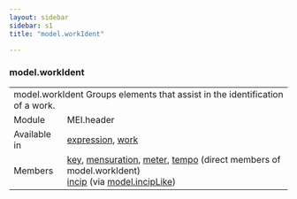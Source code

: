 ```yaml
---
layout: sidebar
sidebar: s1
title: "model.workIdent"

---
```


<div class="classSpec model">
   <h3 id="model.workIdent">model.workIdent</h3>
   <table class="wovenodd">
      <tr>
         <td colspan="2" class="wovenodd-col2">
            <span class="label">model.workIdent</span> Groups elements that assist in the identification of a work.
         </td>
      </tr>
      <tr>
         <td class="wovenodd-col1">
            <span class="label" lang="en">Module</span>
         </td>
         <td class="wovenodd-col2">MEI.header</td>
      </tr>
      <tr>
         <td class="wovenodd-col1">
            <span class="label" lang="en">Available in</span>
         </td>
         <td class="wovenodd-col2">
            <div class="parent">
               <div>
                  <a class="link_odd_elementSpec" href="/v3/expression">expression</a>, 
                  <a class="link_odd_elementSpec" href="/v3/work">work</a>
               </div>
            </div>
         </td>
      </tr>
      <tr>
         <td class="wovenodd-col1">
            <span class="label" lang="en">Members</span>
         </td>
         <td class="wovenodd-col2">
            <div class="parent">
               <div>
                  <a class="link_odd_elementSpec" href="/v3/key">key</a>, 
                  <a class="link_odd_elementSpec" href="/v3/mensuration">mensuration</a>, 
                  <a class="link_odd_elementSpec" href="/v3/meter">meter</a>, 
                  <a class="link_odd_elementSpec" href="/v3/tempo">tempo</a> (direct members of model.workIdent)
               </div>
               <div>
                  <a class="link_odd_elementSpec" href="/v3/incip">incip</a>
                  <span> (via 
                     <a class="link_odd_classSpec" href="/v3/model.incipLike">model.incipLike</a>)
                  </span>
               </div>
            </div>
         </td>
      </tr>
   </table>
</div>